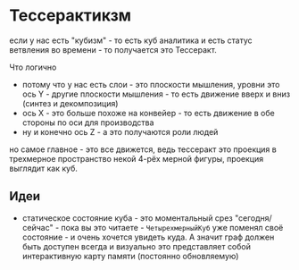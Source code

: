

# Тессерактикзм

если у нас есть "кубизм" - то есть куб аналитика и есть статус ветвления во времени - то получается это Тессеракт.

Что логично

* потому что у нас есть слои - это плоскости мышления, уровни это ось Y - другие плоскости мышления - то есть движение вверх и вниз (синтез и декомпозиция)
* ось X - это больше похоже на конвейер - то есть движение в обе стороны по оси для производства
* ну и конечно ось Z - а это получаются роли людей

но самое главное - это все движется, ведь тессеракт это проекция в трехмерное пространство некой 4-рёх мерной фигуры, проекция выглядит как куб.

## Идеи

* статическое состояние куба - это моментальный срез "сегодня/сейчас" - пока вы это читаете - `ЧетырехмерныйКуб` уже поменял своё состояние - и очень хочется увидеть куда. А значит граф должен быть доступен всегда и визуально это представляет собой интерактивную карту памяти (постоянно обновляемую)

